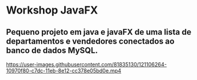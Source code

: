 # Workshop JavaFX
## Pequeno projeto em java e javaFX de uma lista de departamentos e vendedores conectados ao banco de dados MySQL.

https://user-images.githubusercontent.com/81835130/121106264-10970f80-c7dc-11eb-8e12-cc378e05bd0e.mp4

